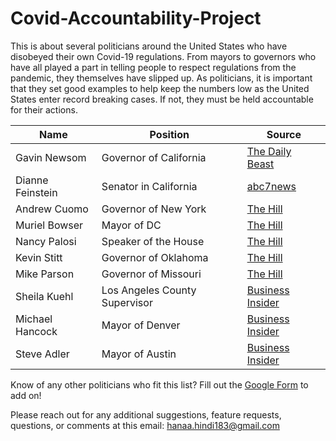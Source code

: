 # Covid-Accountability-Project
This is about several politicians around the United States who have disobeyed their own Covid-19 regulations. From mayors to governors who have all played a part in telling people to respect regulations from the pandemic, they themselves have slipped up. As politicians, it is important that they set good examples to help keep the numbers low as the United States enter record breaking cases. If not, they must be held accountable for their actions. 

| Name | Position | Source |
| --- | --- | --- | 
| Gavin Newsom | Governor of California | [The Daily Beast](https://www.thedailybeast.com/california-governor-gavin-newsom-is-the-face-of-privileged-liberal-hypocrisy) |
| Dianne Feinstein | Senator in California | [abc7news](https://abc7news.com/dianne-feinstein-viral-video-facemasks-coronavirus/8052416/) |
| Andrew Cuomo | Governor of New York | [The Hill](https://thehill.com/homenews/state-watch/527465-governors-take-heat-for-violating-their-own-coronavirus-restrictions) |
| Muriel Bowser | Mayor of DC | [The Hill](https://thehill.com/homenews/state-watch/527465-governors-take-heat-for-violating-their-own-coronavirus-restrictions) |
| Nancy Palosi | Speaker of the House | [The Hill](https://thehill.com/homenews/state-watch/527465-governors-take-heat-for-violating-their-own-coronavirus-restrictions) |
| Kevin Stitt | Governor of Oklahoma | [The Hill](https://thehill.com/homenews/state-watch/527465-governors-take-heat-for-violating-their-own-coronavirus-restrictions) |
| Mike Parson | Governor of Missouri | [The Hill](https://thehill.com/homenews/state-watch/527465-governors-take-heat-for-violating-their-own-coronavirus-restrictions) |
| Sheila Kuehl | Los Angeles County Supervisor | [Business Insider](https://www.businessinsider.com/democratic-politicians-who-violated-covid-19-rules-guidance-list-2020-12) |
| Michael Hancock | Mayor of Denver | [Business Insider](https://www.businessinsider.com/democratic-politicians-who-violated-covid-19-rules-guidance-list-2020-12) |
| Steve Adler | Mayor of Austin | [Business Insider](https://www.businessinsider.com/democratic-politicians-who-violated-covid-19-rules-guidance-list-2020-12) |

Know of any other politicians who fit this list? Fill out the [Google Form](https://docs.google.com/forms/d/e/1FAIpQLSdDaAxkWCeZDl47P7jcBLRItIRbQS55YiZaUd9A51Xd4Wk-Tg/viewform?usp=sf_link) to add on!

Please reach out for any additional suggestions, feature requests, questions, or comments at this email: hanaa.hindi183@gmail.com
